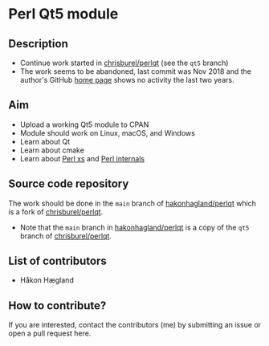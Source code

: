 # Perl Qt5 module

## Description
- Continue work started
  in [chrisburel/perlqt](https://github.com/chrisburel/perlqt) (see
  the `qt5` branch)
- The work seems to be abandoned, last commit was Nov 2018 and the
  author's GitHub
  [home page](https://github.com/chrisburel?tab=overview&from=2022-03-01&to=2022-03-03) shows
  no activity the last two years.

## Aim
- Upload a working Qt5 module to CPAN
- Module should work on Linux, macOS, and Windows
- Learn about Qt
- Learn about cmake
- Learn about [Perl xs](https://perldoc.perl.org/perlxs)
  and [Perl internals](https://perldoc.perl.org/perlapi)

## Source code repository

The work should be done
in the `main` branch
of [hakonhagland/perlqt](https://github.com/hakonhagland/perlqt) which 
is a fork
of [chrisburel/perlqt](https://github.com/chrisburel/perlqt).
- Note that the `main` branch
  in [hakonhagland/perlqt](https://github.com/hakonhagland/perlqt) is
  a copy of the `qt5` branch of [chrisburel/perlqt](https://github.com/chrisburel/perlqt).

## List of contributors

- Håkon Hægland

## How to contribute?

If you are interested, contact the contributors (me) by submitting an
issue or open a pull request here.
